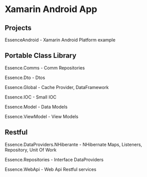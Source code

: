 # Xamarin Android App 

## Projects 

EssenceAndroid - Xamarin Android Platform example

## Portable Class Library

Essence.Comms      - Comm Repositories

Essence.Dto        - Dtos

Essence.Global     - Cache Provider, DataFramework 

Essence.IOC	   - Small IOC 

Essence.Model      - Data Models

Essence.ViewModel  - View Models


## Restful

Essence.DataProviders.NHiberante  - NHibernate Maps, Listeners, Repository, Unit Of Work

Essence.Repositories              - Interface DataProviders

Essence.WebApi                    - Web Api Restful services




